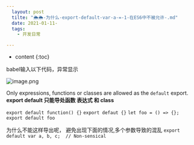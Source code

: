 ```yaml
---
  layout: post
  tilte: "🌦🌦-为什么-export-default-var-a-=-1-在ES6中不被允许-.md"
  date: 2021-01-11-
  tags: 
    - 开发日常

---
```



* content
{:toc}


babel输入以下代码，异常显示

![image.png](https://upload-images.jianshu.io/upload_images/15312191-eacf86a1250bac4c.png?imageMogr2/auto-orient/strip%7CimageView2/2/w/1240)

Only expressions, functions or classes are allowed as the `default` export.
**export default 只能导处函数 表达式 和 class**

 `
export default function() {}
`
`
export defaut {}
`
`
let foo = () => {};
export default foo
`

为什么不能这样导出呢，
避免出现下面的情况,多个参数导致的混乱
`export default var a, b, c;  // Non-sensical`
